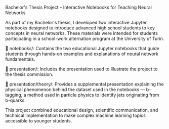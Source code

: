 Bachelor's Thesis Project – Interactive Notebooks for Teaching Neural Networks

As part of my Bachelor's thesis, I developed two interactive Jupyter notebooks designed to introduce advanced high school students to key concepts in neural networks. These materials were intended for students participating in a school-work alternation program at the University of Turin.

📁 notebooks/: Contains the two educational Jupyter notebooks that guide students through hands-on examples and explanations of neural network fundamentals.

📁 presentation/: Includes the presentation used to illustrate the project to the thesis commission.

📁 presentation/theory/: Provides a supplemental presentation explaining the physical phenomenon behind the dataset used in the notebooks — b-tagging, a method used in particle physics to identify jets originating from b-quarks.

This project combined educational design, scientific communication, and technical implementation to make complex machine learning topics accessible to younger students.
